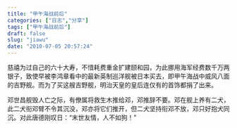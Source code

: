 ```yaml
---
title: "甲午海战前后"
categories: ["日志","分享"]
tags: ["甲午海战前后"]
draft: false
slug: "jiawu"
date: "2010-07-05 20:57:24"
---
```


慈禧为过自己的六十大寿，不惜耗费重金扩建颐和园，为此挪用海军经费数千万两银子，致使早被李鸿章看中的最新英制巡洋舰被日本买去，即甲午海战中威风八面的吉野舰。而为了买这艘吉野舰，明治天皇的皇后连仅有的首饰都捐了出来。

邓世昌舰毁人亡之际，有僚属将救生木推给邓，邓推辞不要。邓在舰上养有二犬，此二犬衔邓臂不令其沉没，邓亦将它们推开，但二犬坚持衔邓不放，邓只好抱犬同沉。对此唐德刚叹日：“末世友情，人不如狗！”
